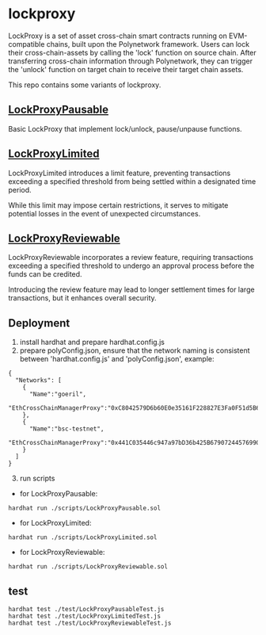 # lockproxy

LockProxy is a set of asset cross-chain smart contracts running on EVM-compatible chains, built upon the Polynetwork framework. Users can lock their cross-chain-assets by calling the 'lock' function on source chain. After transferring cross-chain information through Polynetwork, they can trigger the 'unlock' function on target chain to receive their target chain assets.

This repo contains some variants of lockproxy.

## [LockProxyPausable](./contracts/core/LockProxyPausable.sol)

Basic LockProxy that implement lock/unlock, pause/unpause functions.

## [LockProxyLimited](./contracts/core/LockProxyLimited.sol)

LockProxyLimited introduces a limit feature, preventing transactions exceeding a specified threshold from being settled within a designated time period. 

While this limit may impose certain restrictions, it serves to mitigate potential losses in the event of unexpected circumstances.

## [LockProxyReviewable](./contracts/core/LockProxyReviewable.sol)

LockProxyReviewable incorporates a review feature, requiring transactions exceeding a specified threshold to undergo an approval process before the funds can be credited.

Introducing the review feature may lead to longer settlement times for large transactions, but it enhances overall security.

## Deployment

1. install hardhat and prepare hardhat.config.js
2. prepare polyConfig.json, ensure that the network naming is consistent between 'hardhat.config.js' and 'polyConfig.json', example:
```
{
  "Networks": [
    {
      "Name":"goeril",
      "EthCrossChainManagerProxy":"0xC8042579D6b60E0e35161F228827E3Fa0F51d5B6",
    },
    {
      "Name":"bsc-testnet",
      "EthCrossChainManagerProxy":"0x441C035446c947a97bD36b425B67907244576990",
    }
  ]
}
```
3. run scripts

+ for LockProxyPausable: 
```
hardhat run ./scripts/LockProxyPausable.sol
```

+ for LockProxyLimited: 
```
hardhat run ./scripts/LockProxyLimited.sol
```

+ for LockProxyReviewable: 
```
hardhat run ./scripts/LockProxyReviewable.sol
```

## test

```
hardhat test ./test/LockProxyPausableTest.js
hardhat test ./test/LockProxyLimitedTest.js
hardhat test ./test/LockProxyReviewableTest.js
```